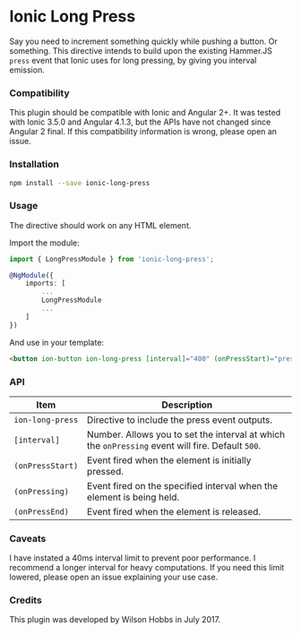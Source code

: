 # Ionic Long Press
Say you need to increment something quickly while pushing a button. Or something. This directive intends to build upon the existing Hammer.JS `press` event that Ionic uses for long pressing, by giving you interval emission.

### Compatibility
This plugin should be compatible with Ionic and Angular 2+. It was tested with Ionic 3.5.0 and Angular 4.1.3, but the APIs have not changed since Angular 2 final. If this compatibility information is wrong, please open an issue.

### Installation
```sh
npm install --save ionic-long-press
```

### Usage
The directive should work on any HTML element.

Import the module:
```ts
import { LongPressModule } from 'ionic-long-press';

@NgModule({
    imports: [
        ...
        LongPressModule
        ...
    ]
})
```

And use in your template:
```html
<button ion-button ion-long-press [interval]="400" (onPressStart)="pressed()" (onPressing)="active()" (onPressEnd)="released()"></button>
```

### API
| Item | Description |
|------| ---------- |
`ion-long-press` | Directive to include the press event outputs.
`[interval]` | Number. Allows you to set the interval at which the `onPressing` event will fire. Default `500`.
`(onPressStart)` | Event fired when the element is initially pressed.
`(onPressing)` | Event fired on the specified interval when the element is being held.
`(onPressEnd)` | Event fired when the element is released.

### Caveats
I have instated a 40ms interval limit to prevent poor performance. I recommend a longer interval for heavy computations. If you need this limit lowered, please open an issue explaining your use case.

### Credits
This plugin was developed by Wilson Hobbs in July 2017.
